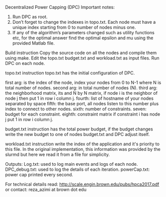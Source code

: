 Decentralized Power Capping (DPC)
Important notes:
1)	Run DPC as root.
2)	Don’t forget to change the indexes in topo.txt. Each node must have a unique index starting from 0 to number of nodes minus one. 
3)	If any of the algorithm’s parameters changed such as utility functions etc, for the optimal answer find the optimal epsilon and mu using the provided Matlab file.


Build instruction
Copy the source code on all the nodes and compile them using make.
Edit the topo.txt budget.txt and workload.txt as input files.
Run DPC on each node. 

topo.txt instruction
topo.txt has the initial configuration of DPC.

first arg: is the index of the node, index your nodes from 0 to N-1 where N is total number of nodes.
second arg: in total number of nodes (N).
third arg: the neighborhood matrix, its and N by N matrix, if node i is the neighbor of node j then put 1 in row i column j.
fourth: list of hostname of your nodes separated by space
fifth: the base port, all nodes listen to this number plus index to connect to other nodes.
sixth: number of constraints.
seven: budget for each constraint.
eighth: constraint matrix if constraint i has node j put 1 in row i column j.

budget.txt instruction
has the total power budget, if the budget changes write the new budget to one of nodes budget.txt and DPC adjust itself.

workload.txt instruction
write the index of the application and it's priority to this file. In the original implementation, this information was provided by the slurmd but here we read it from a file for simplicity.

Outputs:
Log.txt: used to log main events and logs of each node.
DPC_debug.txt: used to log the details of each iteration. 
powerCap.txt: power cap printed every second. 

For technical details read:
http://scale.engin.brown.edu/pubs/hpca2017.pdf
or contact:
reza_azimi at brown dot edu

